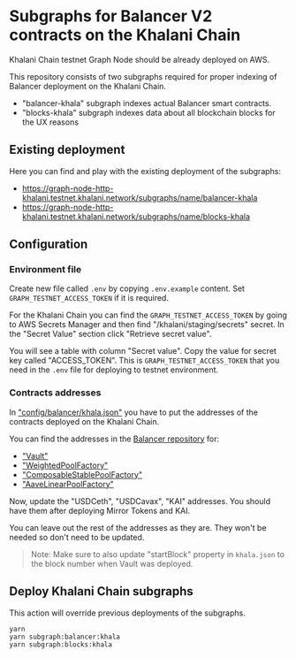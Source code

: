 # Subgraphs for Balancer V2 contracts on the Khalani Chain

Khalani Chain testnet Graph Node should be already deployed on AWS.

This repository consists of two subgraphs required for proper indexing of Balancer deployment on the Khalani Chain.

- "balancer-khala" subgraph indexes actual Balancer smart contracts.
- "blocks-khala" subgraph indexes data about all blockchain blocks for the UX reasons

## Existing deployment

Here you can find and play with the existing deployment of the subgraphs:

- https://graph-node-http-khalani.testnet.khalani.network/subgraphs/name/balancer-khala
- https://graph-node-http-khalani.testnet.khalani.network/subgraphs/name/blocks-khala

## Configuration

### Environment file

Create new file called `.env` by copying `.env.example` content. Set `GRAPH_TESTNET_ACCESS_TOKEN` if it is required.

For the Khalani Chain you can find the `GRAPH_TESTNET_ACCESS_TOKEN` by going to AWS Secrets Manager and then find "/khalani/staging/secrets" secret. In the "Secret Value" section click "Retrieve secret value".

You will see a table with column "Secret value". Copy the value for secret key called "ACCESS_TOKEN". This is `GRAPH_TESTNET_ACCESS_TOKEN` that you need in the `.env` file for deploying to testnet environment.

### Contracts addresses

In ["config/balancer/khala.json"](./config/balancer/khala.json) you have to put the addresses of the contracts deployed on the Khalani Chain.

You can find the addresses in the [Balancer repository](https://github.com/tvl-labs/balancer-v2-monorepo) for:

- ["Vault"](https://github.com/tvl-labs/balancer-v2-monorepo/blob/axon/pkg/deployments/tasks/20210418-vault/output/axon.json)
- ["WeightedPoolFactory"](https://github.com/tvl-labs/balancer-v2-monorepo/blob/axon/pkg/deployments/tasks/20220908-weighted-pool-v2/output/axon.json)
- ["ComposableStablePoolFactory"](https://github.com/tvl-labs/balancer-v2-monorepo/blob/axon/pkg/deployments/tasks/20220906-composable-stable-pool/output/axon.json)
- ["AaveLinearPoolFactory"](https://github.com/tvl-labs/balancer-v2-monorepo/blob/axon/pkg/deployments/tasks/20220817-aave-rebalanced-linear-pool/output/axon.json)

Now, update the "USDCeth", "USDCavax", "KAI" addresses. You should have them after deploying Mirror Tokens and KAI.

You can leave out the rest of the addresses as they are. They won't be needed so don't need to be updated.

> Note: Make sure to also update "startBlock" property in `khala.json` to the block number when Vault was deployed.

## Deploy Khalani Chain subgraphs

This action will override previous deployments of the subgraphs.

```
yarn
yarn subgraph:balancer:khala
yarn subgraph:blocks:khala
```